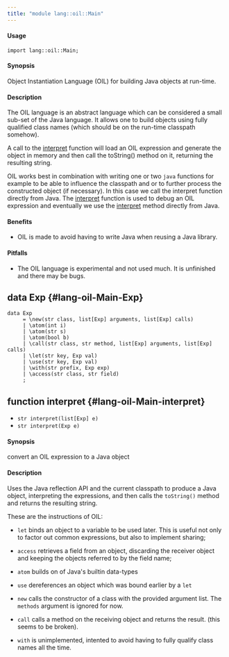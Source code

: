 ```yaml
---
title: "module lang::oil::Main"
---
```


#### Usage

`import lang::oil::Main;`


#### Synopsis

Object Instantiation Language (OIL) for building Java objects at run-time.

#### Description

The OIL language is an abstract language which can be considered
a small sub-set of the Java language. It allows one to build objects
using fully qualified class names (which should be on the run-time
classpath somehow). 

A call to the [interpret](../../../Library/lang/oil/Main.md#lang::oil::Main-interpret) function will load an OIL expression and 
generate the object in memory and then call the toString() method
on it, returning the resulting string.

OIL works best in combination with writing one or two `java` functions
for example to be able to influence the classpath and or to further process
the constructed object (if necessary). In this case we call the interpret
function directly from Java. The [interpret](../../../Library/lang/oil/Main.md#lang::oil::Main-interpret) function is used to debug
an OIL expression and eventually we use the [interpret](../../../Library/lang/oil/Main.md#lang::oil::Main-interpret) method directly
from Java.

#### Benefits

*  OIL is made to avoid having to write Java when reusing a Java library.

#### Pitfalls

*  The OIL language is experimental and not used much. It is unfinished and there may be bugs.


## data Exp {#lang-oil-Main-Exp}

```rascal
data Exp  
     = \new(str class, list[Exp] arguments, list[Exp] calls)
     | \atom(int i)
     | \atom(str s)
     | \atom(bool b)
     | \call(str class, str method, list[Exp] arguments, list[Exp] calls)
     | \let(str key, Exp val)
     | \use(str key, Exp val)
     | \with(str prefix, Exp exp)
     | \access(str class, str field)
     ;
```

## function interpret {#lang-oil-Main-interpret}

* ``str interpret(list[Exp] e)``
* ``str interpret(Exp e)``


#### Synopsis

convert an OIL expression to a Java object
#### Description

Uses the Java reflection API and the current classpath to produce 
a Java object, interpreting the expressions, and then calls the
`toString()` method and returns the resulting string.

These are the instructions of OIL:

*  `let` binds an object to a variable to be used later. This is useful 
not only to factor out common expressions, but also to implement sharing;

*  `access` retrieves a field from an object, discarding the receiver object and keeping
the objects referred to by the field name;

*  `atom` builds on of Java's builtin data-types
*  `use` dereferences an object which was bound earlier by a `let`
*  `new` calls the constructor of a class with the provided argument list. The `methods` argument is ignored for now.
*  `call` calls a method on the receiving object and returns the result. (this seems to be broken).
*  `with` is unimplemented, intented to avoid having to fully qualify class names all the time. 

